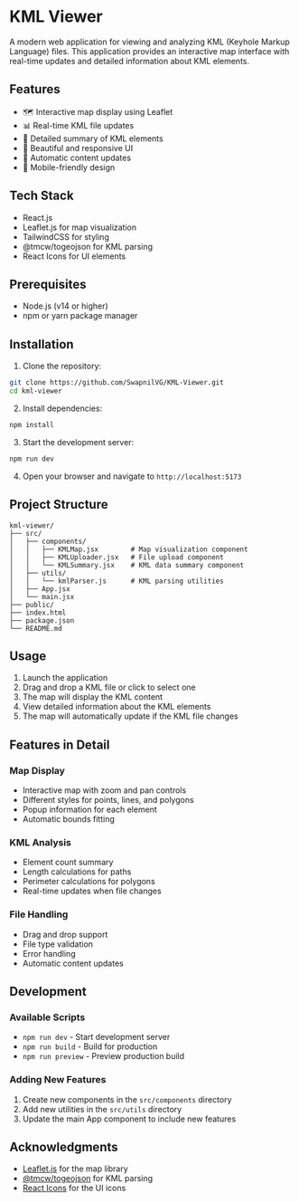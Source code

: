 # KML Viewer

A modern web application for viewing and analyzing KML (Keyhole Markup Language) files. This application provides an interactive map interface with real-time updates and detailed information about KML elements.

## Features

- 🗺️ Interactive map display using Leaflet
- 📊 Real-time KML file updates
- 📝 Detailed summary of KML elements
- 🎨 Beautiful and responsive UI
- 🔄 Automatic content updates
- 📱 Mobile-friendly design

## Tech Stack

- React.js
- Leaflet.js for map visualization
- TailwindCSS for styling
- @tmcw/togeojson for KML parsing
- React Icons for UI elements

## Prerequisites

- Node.js (v14 or higher)
- npm or yarn package manager

## Installation

1. Clone the repository:
```bash
git clone https://github.com/SwapnilVG/KML-Viewer.git
cd kml-viewer
```

2. Install dependencies:
```bash
npm install
```

3. Start the development server:
```bash
npm run dev
```

4. Open your browser and navigate to `http://localhost:5173`

## Project Structure

```
kml-viewer/
├── src/
│   ├── components/
│   │   ├── KMLMap.jsx        # Map visualization component
│   │   ├── KMLUploader.jsx   # File upload component
│   │   └── KMLSummary.jsx    # KML data summary component
│   ├── utils/
│   │   └── kmlParser.js      # KML parsing utilities
│   ├── App.jsx
│   └── main.jsx
├── public/
├── index.html
├── package.json
└── README.md
```

## Usage

1. Launch the application
2. Drag and drop a KML file or click to select one
3. The map will display the KML content
4. View detailed information about the KML elements
5. The map will automatically update if the KML file changes

## Features in Detail

### Map Display
- Interactive map with zoom and pan controls
- Different styles for points, lines, and polygons
- Popup information for each element
- Automatic bounds fitting

### KML Analysis
- Element count summary
- Length calculations for paths
- Perimeter calculations for polygons
- Real-time updates when file changes

### File Handling
- Drag and drop support
- File type validation
- Error handling
- Automatic content updates

## Development

### Available Scripts

- `npm run dev` - Start development server
- `npm run build` - Build for production
- `npm run preview` - Preview production build

### Adding New Features

1. Create new components in the `src/components` directory
2. Add new utilities in the `src/utils` directory
3. Update the main App component to include new features


## Acknowledgments

- [Leaflet.js](https://leafletjs.com/) for the map library
- [@tmcw/togeojson](https://github.com/tmcw/togeojson) for KML parsing
- [React Icons](https://react-icons.github.io/react-icons/) for the UI icons


